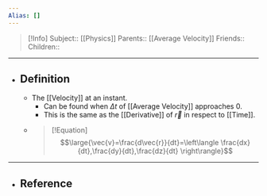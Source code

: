 ```yaml
---
Alias: []
---
```

> [!Info]
> Subject:: [[Physics]]
> Parents:: [[Average Velocity]]
> Friends:: 
> Children:: 
---
- ## Definition
	- The [[Velocity]] at an instant.
		- Can be found when $\Delta t$ of [[Average Velocity]] approaches 0.
		- This is the same as the [[Derivative]] of $\vec{r}$ in respect to [[Time]].
	- > [!Equation]
	  > $$\large{\vec{v}=\frac{d\vec{r}}{dt}=\left\langle \frac{dx}{dt},\frac{dy}{dt},\frac{dz}{dt} \right\rangle}$$
---
- ## Reference